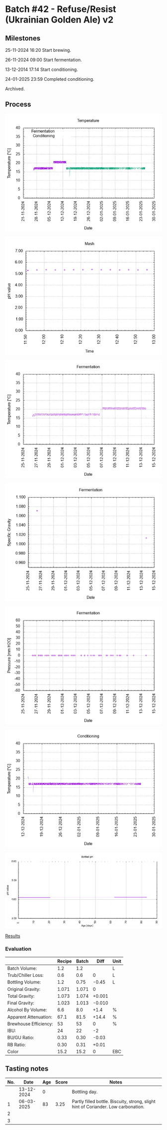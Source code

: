 # Batch #42 - Refuse/Resist (Ukrainian Golden Ale) v2

## Milestones

25-11-2024 16:20 Start brewing.

26-11-2024 09:00 Start fermentation.

13-12-2014 17:14 Start conditioning.

24-01-2025 23:59 Completed conditioning.

Archived.

## Process

![temperature](temperature.png)

![mash_ph](mash_ph.png)

![fermentation](fermentation.png)

![specific gravity](gravity.png)

![pressure](pressure.png)

![conditioning](conditioning.png)

![bottled pH](bottled_ph.png)

[Results](./Batch__results.pdf)

### Evaluation

|                         | Recipe | Batch | Diff   | Unit |
|-------------------------|--------|-------|--------|------|
| Batch Volume:           | 1.2    | 1.2   |        | L    |
| Trub/Chiller Loss:      | 0.6    | 0.6   | 0      | L    |
| Bottling Volume:        | 1.2    | 0.75  | -0.45  | L    |
| Original Gravity:       | 1.071  | 1.071 | 0      |      |
| Total Gravity:          | 1.073  | 1.074 | +0.001 |      |
| Final Gravity:          | 1.023  | 1.013 | -0.010 |      |
| Alcohol By Volume:      | 6.6    | 8.0   | +1.4   | %    |
| Apparent Attenuation:   | 67.1   | 81.5  | +14.4  | %    |
| Brewhouse Efficiency:   | 53     | 53    | 0      | %    |
| IBU:                    | 24     | 22    | -2     |      |
| BU/GU Ratio:            | 0.33   | 0.30  | -0.03  |      |
| RB Ratio:               | 0.30   | 0.31  | +0.01  |      |
| Color                   | 15.2   | 15.2  | 0      | EBC  |

## Tasting notes

| No. | Date       | Age | Score | Notes |
|-----|------------|-----|-------|-------|
|     | 13-12-2024 |   0 |       | Bottling day. |
|   1 | 06-03-2025 |  83 |  3.25 | Partly filled bottle. Biscuity, strong, slight hint of Coriander. Low carbonation. |
|   2 |  |  |  |  |
|   3 |  |  |  |  |
